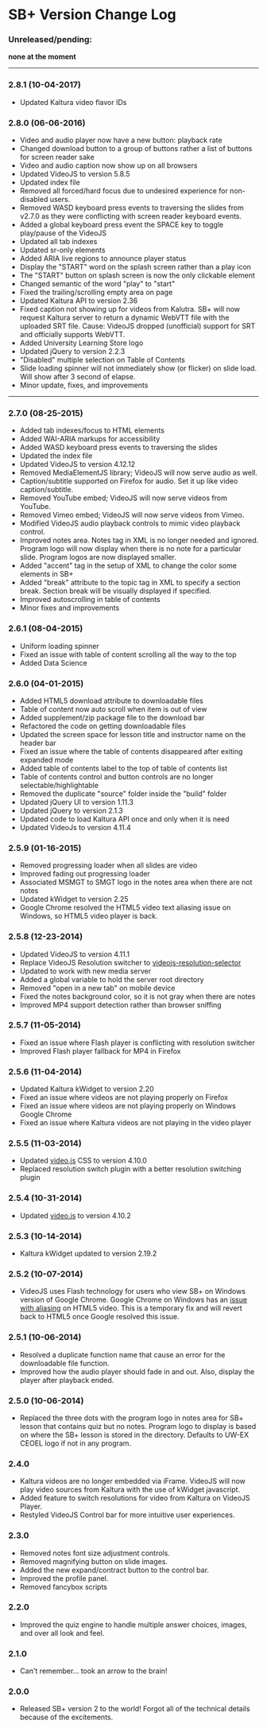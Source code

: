 # SB+ Version Change Log

### Unreleased/pending:
**none at the moment**

---
### 2.8.1 (10-04-2017)
* Updated Kaltura video flavor IDs

### 2.8.0 (06-06-2016)
* Video and audio player now have a new button: playback rate
* Changed download button to a group of buttons rather a list of buttons for screen reader sake
* Video and audio caption now show up on all browsers
* Updated VideoJS to version 5.8.5
* Updated index file
* Removed all forced/hard focus due to undesired experience for non-disabled users.
* Removed WASD keyboard press events to traversing the slides from v2.7.0 as they were conflicting with screen reader keyboard events.
* Added a global keyboard press event the SPACE key to toggle play/pause of the VideoJS
* Updated all tab indexes
* Updated sr-only elements
* Added ARIA live regions to announce player status
* Display the "START" word on the splash screen rather than a play icon
* The "START" button on splash screen is now the only clickable element
* Changed semantic of the word "play" to "start"
* Fixed the trailing/scrolling empty area on page
* Updated Kaltura API to version 2.36
* Fixed caption not showing up for videos from Kalutra. SB+ will now request Kaltura server to return a dynamic WebVTT file with the uploaded SRT file. Cause: VideoJS dropped (unofficial) support for SRT and officially supports WebVTT.
* Added University Learning Store logo
* Updated jQuery to version 2.2.3
* "Disabled" multiple selection on Table of Contents
* Slide loading spinner will not immediately show (or flicker) on slide load. Will show after 3 second of elapse.
* Minor update, fixes, and improvements

---
### 2.7.0 (08-25-2015)
* Added tab indexes/focus to HTML elements
* Added WAI-ARIA markups for accessibility
* Added WASD keyboard press events to traversing the slides
* Updated the index file
* Updated VideoJS to version 4.12.12
* Removed MediaElementJS library; VideoJS will now serve audio as well.
* Caption/subtitle supported on Firefox for audio. Set it up like video caption/subtitle.
* Removed YouTube embed; VideoJS will now serve videos from YouTube.
* Removed Vimeo embed; VideoJS will now serve videos from Vimeo.
* Modified VideoJS audio playback controls to mimic video playback control.
* Improved notes area. Notes tag in XML is no longer needed and ignored. Program logo will now display when there is no note for a particular slide. Program logos are now displayed smaller.
* Added "accent" tag in the setup of XML to change the color some elements in SB+
* Added "break" attribute to the topic tag in XML to specify a section break. Section break will be visually displayed if specified.
* Improved autoscrolling in table of contents
* Minor fixes and improvements

### 2.6.1 (08-04-2015)
* Uniform loading spinner
* Fixed an issue with table of content scrolling all the way to the top
* Added Data Science

### 2.6.0 (04-01-2015)
* Added HTML5 download attribute to downloadable files
* Table of content now auto scroll when item is out of view
* Added supplement/zip package file to the download bar
* Refactored the code on getting downloadable files
* Updated the screen space for lesson title and instructor name on the header bar
* Fixed an issue where the table of contents disappeared after exiting expanded mode
* Added table of contents label to the top of table of contents list
* Table of contents control and button controls are no longer selectable/highlightable
* Removed the duplicate "source" folder inside the "build" folder
* Updated jQuery UI to version 1.11.3
* Updated jQuery to version 2.1.3
* Updated code to load Kaltura API once and only when it is need
* Updated VideoJs to version 4.11.4

### 2.5.9 (01-16-2015)
* Removed progressing loader when all slides are video
* Improved fading out progressing loader
* Associated MSMGT to SMGT logo in the notes area when there are not notes
* Updated kWidget to version 2.25
* Google Chrome resolved the HTML5 video text aliasing issue on Windows, so HTML5 video player is back.

### 2.5.8 (12-23-2014)
* Updated VideoJS to version 4.11.1
* Replace VideoJS Resolution switcher to [videojs-resolution-selector](https://github.com/dominic-p/videojs-resolution-selector)
* Updated to work with new media server
* Added a global variable to hold the server root directory
* Removed "open in a new tab" on mobile device
* Fixed the notes background color, so it is not gray when there are notes
* Improved MP4 support detection rather than browser sniffing

### 2.5.7 (11-05-2014)
* Fixed an issue where Flash player is conflicting with resolution switcher
* Improved Flash player fallback for MP4 in Firefox

### 2.5.6 (11-04-2014)
* Updated Kaltura kWidget to version 2.20
* Fixed an issue where videos are not playing properly on Firefox
* Fixed an issue where videos are not playing properly on Windows Google Chrome
* Fixed an issue where Kaltura videos are not playing in the video player

### 2.5.5 (11-03-2014)
* Updated [video.js](https://github.com/videojs/video.js) CSS to version 4.10.0
* Replaced resolution switch plugin with a better resolution switching plugin

### 2.5.4 (10-31-2014)
* Updated [video.js](https://github.com/videojs/video.js) to version 4.10.2

### 2.5.3 (10-14-2014)
* Kaltura kWidget updated to version 2.19.2

### 2.5.2 (10-07-2014)
* VideoJS uses Flash technology for users who view SB+ on Windows version of Google Chrome. Google Chrome on Windows has an [issue with aliasing](https://code.google.com/p/chromium/issues/detail?id=351458) on HTML5 video. This is a temporary fix and will revert back to HTML5 once Google resolved this issue.

### 2.5.1 (10-06-2014)
* Resolved a duplicate function name that cause an error for the downloadable file function.
* Improved how the audio player should fade in and out. Also, display the player after playback ended.

### 2.5.0 (10-06-2014)
* Replaced the three dots with the program logo in notes area for SB+ lesson that contains quiz but no notes. Program logo to display is based on where the SB+ lesson is stored in the directory. Defaults to UW-EX CEOEL logo if not in any program.

### 2.4.0
* Kaltura videos are no longer embedded via iFrame. VideoJS will now play video sources from Kaltura with the use of kWidget javascript.
* Added feature to switch resolutions for video from Kaltura on VideoJS Player.
* Restyled VideoJS Control bar for more intuitive user experiences.

### 2.3.0
* Removed notes font size adjustment controls.
* Removed magnifying button on slide images.
* Added the new expand/contract button to the control bar.
* Improved the profile panel.
* Removed fancybox scripts

### 2.2.0
* Improved the quiz engine to handle multiple answer choices, images, and over all look and feel.

### 2.1.0
* Can't remember... took an arrow to the brain!

### 2.0.0
* Released SB+ version 2 to the world! Forgot all of the technical details because of the excitements.
